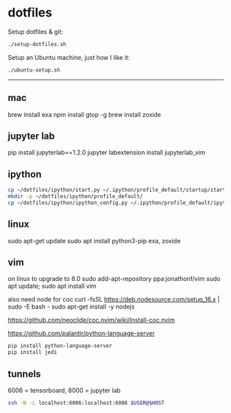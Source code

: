 # dotfiles

Setup dotfiles & git:

```bash
./setup-dotfiles.sh
```

Setup an Ubuntu machine, just how I like it:

```bash
./ubuntu-setup.sh
```

---

## mac

brew install exa
npm install gtop -g
brew install zoxide


## jupyter lab

pip install jupyterlab==1.2.0
jupyter labextension install jupyterlab_vim

## ipython

```sh
cp ~/dotfiles/ipython/start.py ~/.ipython/profile_default/startup/start.py 
mkdir -p ~/dotfiles/ipython/profile_default/
cp ~/dotfiles/ipython/ipython_config.py ~/.ipython/profile_default/ipython_config.py
```

## linux
sudo apt-get update
sudo apt install python3-pip
exa, zoxide

## vim

on linux to upgrade to 8.0
sudo add-apt-repository ppa:jonathonf/vim
sudo apt update; sudo apt install vim

also need node for coc
curl -fsSL https://deb.nodesource.com/setup_16.x | sudo -E bash -
sudo apt-get install -y nodejs

https://github.com/neoclide/coc.nvim/wiki/Install-coc.nvim

https://github.com/palantir/python-language-server

```sh
pip install python-language-server
pip install jedi
```

## tunnels

6006 = tensorboard, 8000 = jupyter lab

```sh
ssh -N -L localhost:6006:localhost:6006 $USER@$HOST
```


